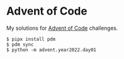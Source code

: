 # Advent of Code

My solutions for [Advent of Code][] challenges.

```
$ pipx install pdm
$ pdm sync
$ python -m advent.year2022.day01
```

[Advent of Code]: https://adventofcode.com
